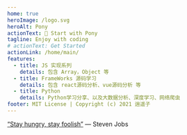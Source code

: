 ```yaml
---
home: true
heroImage: /logo.svg
heroAlt: Pony
actionText: 👋 Start with Pony
tagline: Enjoy with coding
# actionText: Get Started
actionLink: /home/main/
features:
  - title: JS 实现系列
    details: 包含 Array，Object 等
  - title: FrameWorks 源码学习
    details: 包含 react源码分析、vue源码分析 等
  - title: Python
    details: Python学习分享、以及大数据分析、深度学习、网络爬虫
footer: MIT License | Copyright (c) 2021 逍遥子
---
```


[“Stay hungry, stay foolish”](https://en.wikipedia.org/wiki/Steve_Jobs) — Steven Jobs
